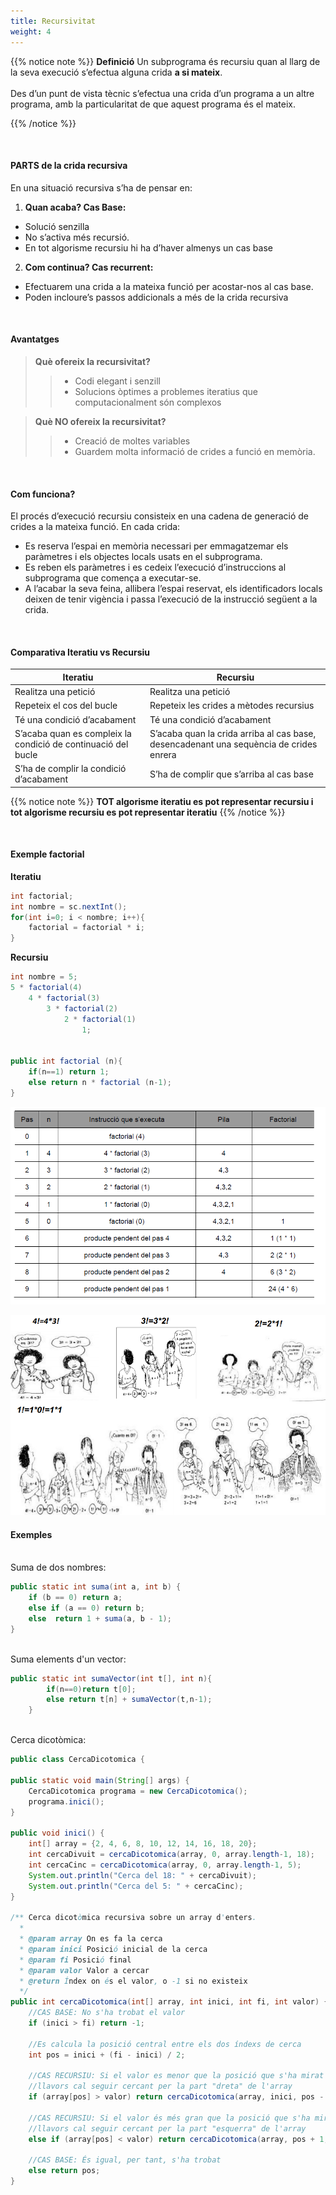 ```yaml
---
title: Recursivitat
weight: 4
---
```


{{% notice note %}}
**Definició** 
Un subprograma és recursiu quan al llarg de la seva execució s’efectua alguna crida **a si mateix**.<br><br>
Des d’un punt de vista tècnic s’efectua una crida d’un programa a un altre programa, amb la particularitat de que aquest programa és el mateix.

{{% /notice %}}

<br>

#### PARTS de la crida recursiva

En una situació recursiva s’ha de pensar en:
1. **Quan acaba? Cas Base:**
  * Solució senzilla
  * No s’activa més recursió.
  * En tot algorisme recursiu hi ha d’haver almenys un cas base

2. **Com continua? Cas recurrent:**
  * Efectuarem una crida a la mateixa funció per acostar-nos al cas base.
  * Poden incloure’s passos addicionals a més de la crida recursiva

<br>

#### Avantatges

> **Què ofereix la recursivitat?**
>> * Codi elegant i senzill
>> * Solucions òptimes a problemes iteratius que computacionalment són complexos

> **Què NO ofereix la recursivitat?**
>> * Creació de moltes variables
>> * Guardem molta informació de crides a funció en memòria.

<br>

#### Com funciona?

El procés d’execució recursiu consisteix en una cadena de generació de crides a la mateixa funció.
En cada crida:
* Es reserva l’espai en memòria necessari per emmagatzemar els paràmetres i els objectes locals usats en el subprograma.
* Es reben els paràmetres i es cedeix l’execució d’instruccions al subprograma que comença a executar-se.
* A l’acabar la seva feina, allibera l’espai reservat, els identificadors locals deixen de tenir vigència i passa l’execució de la instrucció següent a la crida.

<br>

#### Comparativa Iteratiu vs Recursiu

|Iteratiu|Recursiu|
|---|---|
|Realitza una petició|Realitza una petició|
|Repeteix el cos del bucle|Repeteix les crides a mètodes recursius|
|Té una condició d’acabament|Té una condició d’acabament|
|S’acaba quan es compleix la condició  de continuació del bucle|S’acaba quan la crida arriba al cas base, desencadenant una sequència de crides enrera|
|S’ha de complir la condició d’acabament|S’ha de complir que s’arriba al cas base|


{{% notice note %}}
**TOT algorisme iteratiu es pot representar recursiu i tot algorisme recursiu es pot representar iteratiu** 
{{% /notice %}}


<br>

#### Exemple factorial

**Iteratiu**

```java
int factorial;
int nombre = sc.nextInt();
for(int i=0; i < nombre; i++){
    factorial = factorial * i;
}
```

**Recursiu**
```java
int nombre = 5;
5 * factorial(4)
    4 * factorial(3)
        3 * factorial(2)
            2 * factorial(1)
                1;


public int factorial (n){
    if(n==1) return 1;
    else return n * factorial (n-1);
}                
```

![array](../images/factorialRecursiu.png?width=500px)

![array](../images/factorialRecursiu2.png?width=500px)

#### Exemples
<br>
Suma de dos nombres: 

```java
public static int suma(int a, int b) {
    if (b == 0) return a;
    else if (a == 0) return b;
    else  return 1 + suma(a, b - 1);
}
```
<br>
Suma elements d'un vector: 

```java
public static int sumaVector(int t[], int n){
        if(n==0)return t[0];
        else return t[n] + sumaVector(t,n-1);
    }
```
<br>
Cerca dicotòmica: 

```java
public class CercaDicotomica {
 
public static void main(String[] args) {
    CercaDicotomica programa = new CercaDicotomica();
    programa.inici();
}
 
public void inici() {
    int[] array = {2, 4, 6, 8, 10, 12, 14, 16, 18, 20};
    int cercaDivuit = cercaDicotomica(array, 0, array.length-1, 18);
    int cercaCinc = cercaDicotomica(array, 0, array.length-1, 5);
    System.out.println("Cerca del 18: " + cercaDivuit);
    System.out.println("Cerca del 5: " + cercaCinc);
}
 
/** Cerca dicotòmica recursiva sobre un array d'enters.
  *
  * @param array On es fa la cerca
  * @param inici Posició inicial de la cerca
  * @param fi Posició final
  * @param valor Valor a cercar
  * @return Índex on és el valor, o -1 si no existeix
  */
public int cercaDicotomica(int[] array, int inici, int fi, int valor) {
    //CAS BASE: No s'ha trobat el valor
    if (inici > fi) return -1;

    //Es calcula la posició central entre els dos índexs de cerca
    int pos = inici + (fi - inici) / 2;

    //CAS RECURSIU: Si el valor es menor que la posició que s'ha mirat
    //llavors cal seguir cercant per la part "dreta" de l'array
    if (array[pos] > valor) return cercaDicotomica(array, inici, pos - 1, valor);
    
    //CAS RECURSIU: Si el valor és més gran que la posició que s'ha mirat
    //llavors cal seguir cercant per la part "esquerra" de l'array
    else if (array[pos] < valor) return cercaDicotomica(array, pos + 1, fi, valor);
     
    //CAS BASE: És igual, per tant, s'ha trobat
    else return pos;
}
```


